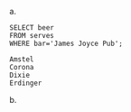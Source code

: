 

a. 
```
SELECT beer 
FROM serves 
WHERE bar='James Joyce Pub';

Amstel
Corona
Dixie
Erdinger
```

b. 
```





```
